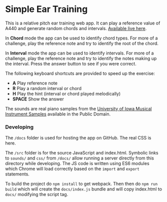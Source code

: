 # Simple Ear Training

This is a relative pitch ear training web app. It can play a reference value
 of A440 and generate random chords and intervals. [Available live here](https://pianosnake.github.io/simple-ear-training/index.html).

In __Chord__ mode the app can be used to identify chord types. For more of a challenge, play the reference note and try to identify
the root of the chord.

In __Interval__ mode the app can be used to identify intervals. For more of a challenge, play the reference note and try to identify
the notes making up the interval. Press the answer button to see if you were correct.

The following keyboard shortcuts are provided to speed up the exercise:

- __A__ Play reference note
- __R__ Play a random interval or chord
- __H__ Play the hint (interval or chord played melodically)
- __SPACE__ Show the answer

The sounds are real piano samples from the [University of Iowa Musical Instrument Samples](http://theremin.music.uiowa.edu/MIS.html) available in the Public Domain.

### Developing
The `/docs` folder is used for hosting the app on GitHub. The real CSS is here.

The `/src` folder is for the source JavaScript and index.html. Symbolic links to `sounds/` and `css/` from `/docs/` allow running a
server directly from this directory while developing.
The JS code is written using ES6 modules which Chrome will load correctly based on the `import` and `export` statements.

To build the project do `npm install` to get webpack. Then then do `npm run build` which will create the `docs/index.js` bundle and will
copy index.html to `docs/` modifying the script tag.
